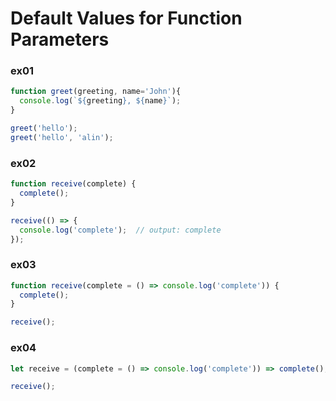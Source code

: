 # Default Values for Function Parameters

### ex01

```js
function greet(greeting, name='John'){
  console.log(`${greeting}, ${name}`);
}

greet('hello');
greet('hello', 'alin');
```

### ex02

```js
function receive(complete) {
  complete();
}

receive(() => {
  console.log('complete');  // output: complete
});

```

### ex03

```js
function receive(complete = () => console.log('complete')) {
  complete();
}

receive();
```

### ex04

```js
let receive = (complete = () => console.log('complete')) => complete();

receive();
```

